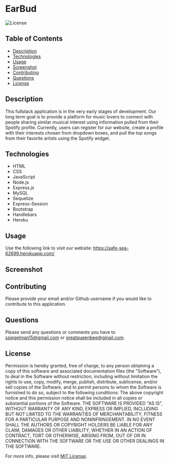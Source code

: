 # EarBud

![License](https://img.shields.io/badge/License-MIT-yellow.svg)

  ## Table of Contents
- [Description](#description)
- [Technologies](#technologies)
- [Usage](#usage)
- [Screenshot](#screenshot)
- [Contributing](#contributing)
- [Questions](#questions)
- [License](#license)

## Description

This fullstack application is in the very early stages of development. Our long term goal is to provide a platform for music lovers to connect with people sharing similar musical interest using information pulled from their Spotify profile. Currently, users can register for our website, create a profile with their interests chosen from dropdown boxes, and pull the top songs from their favorite artists using the Spotify widget.

## Technologies

- HTML
- CSS
- JavaScript
- Node.js
- Express.js
- MySQL
- Sequelize
- Express-Session
- Bootstrap
- Handlebars
- Heroku

## Usage

Use the following link to visit our website: https://safe-sea-62699.herokuapp.com/

## Screenshot

## Contributing

Please provide your email and/or Github username if you would like to contribute to this application.

## Questions

Please send any questions or comments you have to ssiegelman15@gmail.com or greatqueenbee@gmail.com.

## License

Permission is hereby granted, free of charge, to any person obtaining a copy of this software and associated documentation files (the "Software"), to deal in the Software without restriction, including without limitation the rights to use, copy, modify, merge, publish, distribute, sublicense, and/or sell copies of the Software, and to permit persons to whom the Software is furnished to do so, subject to the following conditions: 
The above copyright notice and this permission notice shall be included in all copies or substantial portions of the Software. 
THE SOFTWARE IS PROVIDED "AS IS", WITHOUT WARRANTY OF ANY KIND, EXPRESS OR IMPLIED, INCLUDING BUT NOT LIMITED TO THE WARRANTIES OF MERCHANTABILITY, FITNESS FOR A PARTICULAR PURPOSE AND NONINFRINGEMENT. 
IN NO EVENT SHALL THE AUTHORS OR COPYRIGHT HOLDERS BE LIABLE FOR ANY CLAIM, DAMAGES OR OTHER LIABILITY, WHETHER IN AN ACTION OF CONTRACT, TORT OR OTHERWISE, ARISING FROM, OUT OF OR IN CONNECTION WITH THE SOFTWARE OR THE USE OR OTHER DEALINGS IN THE SOFTWARE. 


For more info, please visit [MIT License](https://choosealicense.com/licenses/mit/).

